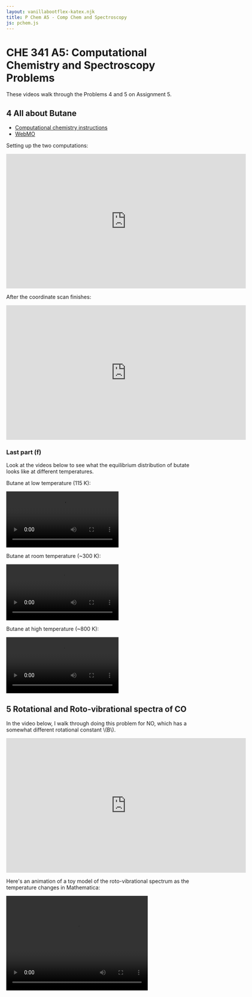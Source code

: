 ```yaml
---
layout: vanillabootflex-katex.njk
title: P Chem A5 - Comp Chem and Spectroscopy
js: pchem.js
---
```


# CHE 341 A5: Computational Chemistry and Spectroscopy Problems

These videos walk through the Problems 4 and 5 on Assignment 5. 

## 4 All about Butane

- [Computational chemistry instructions](https://docs.google.com/document/d/12eND2l42qUfMfBBpu97neHzB5P4J8YK0XQRkkC94hNs/edit?usp=sharing)
- [WebMO](https://webmo.osc.edu)

Setting up the two computations:

<iframe width="640" height="360" src="https://www.youtube.com/embed/aKGEfu6iTAA" frameborder="0" allow="accelerometer; autoplay; clipboard-write; encrypted-media; gyroscope; picture-in-picture" allowfullscreen></iframe>


After the coordinate scan finishes:

<iframe width="640" height="360" src="https://www.youtube.com/embed/jmNkoJgTzn8" frameborder="0" allow="accelerometer; autoplay; clipboard-write; encrypted-media; gyroscope; picture-in-picture" allowfullscreen></iframe>


### Last part (f)
Look at the videos below to see what the equilibrium distribution of butate looks like at different temperatures.

Butane at low temperature (115 K):

<video controls src="/img/butane-low-T.mov"></video>

Butane at room temperature  (~300 K):

<video controls src="/img/butane-RT.mov"></video>

Butane at high temperature (~800 K):

<video controls src="/img/butane-high-T.mov"></video>

## 5 Rotational and Roto-vibrational spectra of CO

In the video below, I walk through doing this problem for NO, which has a somewhat different rotational constant \\(B\\).


<iframe width="640" height="360" src="https://www.youtube.com/embed/5fezrK-WzUU" frameborder="0" allow="accelerometer; autoplay; clipboard-write; encrypted-media; gyroscope; picture-in-picture" allowfullscreen></iframe>


Here's an animation of a toy model of the roto-vibrational spectrum as the temperature changes in Mathematica:

<video width="378" height="253" src="/img/CO-Vibration-vs-T.mov" loop autoplay>
</video>